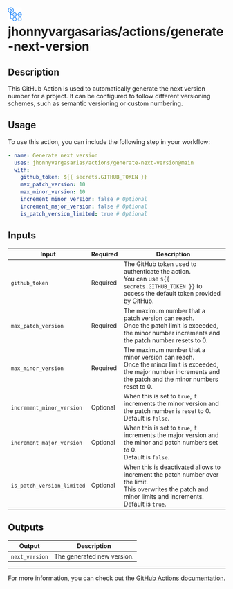 # <img src="../assets/images/github-actions-logo.png" alt="github actions logo" style="height: 32px"  /> jhonnyvargasarias/actions/generate-next-version

## Description

This GitHub Action is used to automatically generate the next version number for a project. It can be configured to follow different versioning schemes, such as semantic versioning or custom numbering.

## Usage

To use this action, you can include the following step in your workflow:

```yaml
- name: Generate next version
  uses: jhonnyvargasarias/actions/generate-next-version@main
  with:
    github_token: ${{ secrets.GITHUB_TOKEN }}
    max_patch_version: 10
    max_minor_version: 10
    increment_minor_version: false # Optional
    increment_major_version: false # Optional
    is_patch_version_limited: true # Optional
```

## Inputs

| Input                      | Required | Description                                                                                                                                                           |
| -------------------------- | -------- | --------------------------------------------------------------------------------------------------------------------------------------------------------------------- |
| `github_token`             | Required | The GitHub token used to authenticate the action.<br />You can use `${{ secrets.GITHUB_TOKEN }}` to access the default token provided by GitHub.                      |
| `max_patch_version`        | Required | The maximum number that a patch version can reach.<br />Once the patch limit is exceeded, the minor number increments and the patch number resets to 0.               |
| `max_minor_version`        | Required | The maximum number that a minor version can reach.<br />Once the minor limit is exceeded, the major number increments and the patch and the minor numbers reset to 0. |
| `increment_minor_version`  | Optional | When this is set to `true`, it increments the minor version and the patch number is reset to 0.<br />Default is `false`.                                              |
| `increment_major_version`  | Optional | When this is set to `true`, it increments the major version and the minor and patch numbers set to 0.<br />Default is `false`.                                        |
| `is_patch_version_limited` | Optional | When this is deactivated allows to increment the patch number over the limit.<br />This overwrites the patch and minor limits and increments.<br />Default is `true`. |

## Outputs

| Output         | Description                |
| -------------- | -------------------------- |
| `next_version` | The generated new version. |

---

For more information, you can check out the [GitHub Actions documentation](https://docs.github.com/en/actions).
